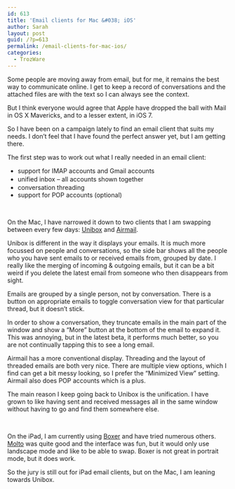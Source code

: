 ```yaml
---
id: 613
title: 'Email clients for Mac &#038; iOS'
author: Sarah
layout: post
guid: /?p=613
permalink: /email-clients-for-mac-ios/
categories:
  - TrozWare
---
```

Some people are moving away from email, but for me, it remains the best way to communicate online. I get to keep a record of conversations and the attached files are with the text so I can always see the context.

But I think everyone would agree that Apple have dropped the ball with Mail in OS X Mavericks, and to a lesser extent, in iOS 7.

So I have been on a campaign lately to find an email client that suits my needs. I don&#8217;t feel that I have found the perfect answer yet, but I am getting there.

The first step was to work out what I really needed in an email client:

  * support for IMAP accounts and Gmail accounts
  * <span style="line-height: 1.5;">unified inbox &#8211; all accounts shown together</span>
  * conversation threading
  * support for POP accounts (optional)

&nbsp;

On the Mac, I have narrowed it down to two clients that I am swapping between every few days: <a href="https://www.uniboxapp.com" target="_blank">Unibox</a> and <a href="http://airmailapp.com" target="_blank">Airmail</a>.

Unibox is different in the way it displays your emails. It is much more focussed on people and conversations, so the side bar shows all the people who you have sent emails to or received emails from, grouped by date. I really like the merging of incoming & outgoing emails, but it can be a bit weird if you delete the latest email from someone who then disappears from sight.

Emails are grouped by a single person, not by conversation. There is a button on appropriate emails to toggle conversation view for that particular thread, but it doesn&#8217;t stick.

In order to show a conversation, they truncate emails in the main part of the window and show a &#8220;More&#8221; button at the bottom of the email to expand it. This was annoying, but in the latest beta, it performs much better, so you are not continually tapping this to see a long email.

Airmail has a more conventional display. Threading and the layout of threaded emails are both very nice. There are multiple view options, which I find can get a bit messy looking, so I prefer the &#8220;Minimized View&#8221; setting. Airmail also does POP accounts which is a plus.

The main reason I keep going back to Unibox is the unification. I have grown to like having sent and received messages all in the same window without having to go and find them somewhere else.

&nbsp;

On the iPad, I am currently using <a href="http://www.getboxer.com" target="_blank">Boxer</a> and have tried numerous others. <a href="http://www.moltoapp.com/" target="_blank">Molto</a> was quite good and the interface was fun, but it would only use landscape mode and like to be able to swap. Boxer is not great in portrait mode, but it does work.

So the jury is still out for iPad email clients, but on the Mac, I am leaning towards Unibox.